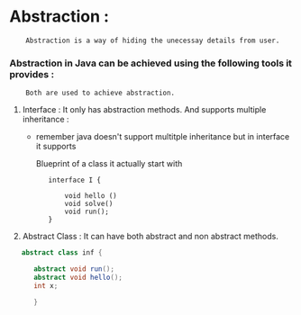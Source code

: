 # Abstraction : 
        Abstraction is a way of hiding the unecessay details from user. 
  
   ### Abstraction in Java can be achieved using the following tools it provides :
        Both are used to achieve abstraction.
 
   1. Interface  :  It only has abstraction methods. And supports multiple inheritance : 
       - remember java doesn't support multitple inheritance but in interface it supports 

            Blueprint of a class 
            it actually start with 
                
                interface I {

                    void hello ()  
                    void solve()
                    void run();
                }

   2. Abstract Class : It can have both abstract and non abstract methods.

  ``` java
     abstract class inf {

        abstract void run();
        abstract void hello();
        int x;

        }
       